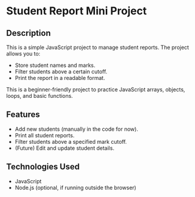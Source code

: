 # Student Report Mini Project

## Description
This is a simple JavaScript project to manage student reports. The project allows you to:

- Store student names and marks.
- Filter students above a certain cutoff.
- Print the report in a readable format.

This is a beginner-friendly project to practice JavaScript arrays, objects, loops, and basic functions.

## Features
- Add new students (manually in the code for now).
- Print all student reports.
- Filter students above a specified mark cutoff.
- (Future) Edit and update student details.

## Technologies Used
- JavaScript
- Node.js (optional, if running outside the browser)


